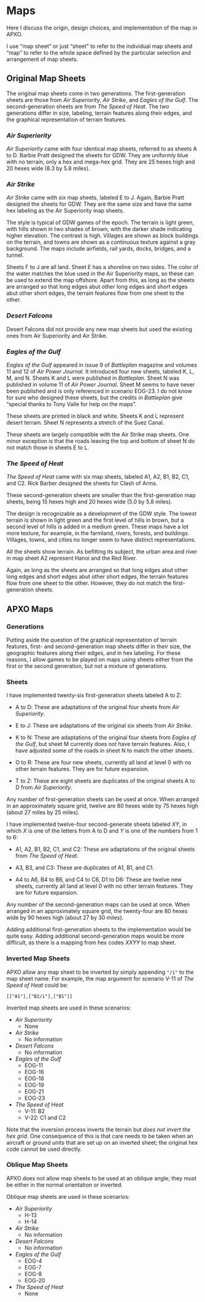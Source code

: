 # Maps

Here I discuss the origin, design choices, and implementation of the map in APXO.

I use “map sheet” or just “sheet” to refer to the individual map sheets and “map” to refer to the whole space defined by the particular selection and arrangement of map sheets.

## Original Map Sheets

The original map sheets come in two generations. The first-generation sheets are those from *Air Superiority*, *Air Strike*, and *Eagles of the Gulf*. The second-generation sheets are from *The Speed of Heat*. The two generations differ in size, labeling, terrain features along their edges, and the graphical representation of terrain features.

### *Air Superiority*

*Air Superiority* came with four identical map sheets, referred to as sheets A to D. Barbie Pratt designed the sheets for GDW. They are uniformly blue with no terrain, only a hex and mega-hex grid. They are 25 hexes high and 20 hexes wide (8.3 by 5.8 miles).

### *Air Strike*

*Air Strike* came with six map sheets, labeled E to J. Again, Barbie Pratt designed the sheets for GDW.
They are the same size and have the same hex labeling as the Air Superiority map sheets.

The style is typical of GDW games of the epoch. The terrain is light green, with hills shown in two shades of brown, with the darker shade indicating higher elevation. The contrast is high. Villages are shown as block buildings on the terrain, and towns are shown as a continuous texture against a gray background. The maps include airfields, rail yards, docks, bridges, and a tunnel.

Sheets F to J are all land. Sheet E has a shoreline on two sides. The color of the water matches the blue used in the Air Superiority maps, so these can be used to extend the map offshore. Apart from this, as long as the sheets are arranged so that long edges abut other long edges and short edges abut other short edges, the terrain features flow from one sheet to the other.

### *Desert Falcons*

Desert Falcons did not provide any new map sheets but used the existing ones from Air Superiority and Air Strike.

### *Eagles of the Gulf*

*Eagles of the Gulf* appeared in issue 9 of *Battleplan* magazine and volumes 11 and 12 of *Air Power Journal*. It introduced four new sheets, labeled K, L, M, and N. Sheets K and L were published in *Battleplan*. Sheet N was published in volume 11 of *Air Power Journal*. Sheet M seems to have never been published and is only referenced in scenario EOG-23. I do not know for sure who designed these sheets, but the credits in *Battleplan* give “special thanks to Tony Valle for help on the maps”.

These sheets are printed in black and white. Sheets K and L represent desert terrain. Sheet N represents a stretch of the Suez Canal. 

These sheets are largely compatible with the Air Strike map sheets. One minor exception is that the roads leaving the top and bottom of sheet N do not match those in sheets E to L.

### *The Speed of Heat*

*The Speed of Heat* came with six map sheets, labeled A1, A2, B1, B2, C1, and C2. Rick Barber designed the sheets for Clash of Arms.

These second-generation sheets are smaller than the first-generation map sheets, being 15 hexes high and 20 hexes wide (5.0 by 5.8 miles). 

The design is recognizable as a development of the GDW style. The lowest terrain is shown in light green and the first level of hills in brown, but a second level of hills is added in a medium green. These maps have a lot more texture, for example, in the farmland, rivers, forests, and buildings. Villages, towns, and cities no longer seem to have distinct representations.

All the sheets show terrain. As befitting its subject, the urban area and river in map sheet A2 represent Hanoi and the Red River.

Again, as long as the sheets are arranged so that long edges abut other long edges and short edges abut other short edges, the terrain features flow from one sheet to the other. However, they do not match the first-generation sheets.

## APXO Maps

### Generations

Putting aside the question of the graphical representation of terrain features, first- and second-generation map sheets differ in their size, the geographic features along their edges, and in hex labeling. For these reasons, I allow games to be played on maps using sheets either from the first or the second generation, but not a mixture of generations.

### Sheets

I have implemented twenty-six first-generation sheets labeled A to Z:

- A to D: These are adaptations of the original four sheets from *Air Superiority*.

- E to J: These are adaptations of the original six sheets from *Air Strike*. 

- K to N: These are adaptations of the original four sheets from *Eagles of the Gulf*, but sheet M currently does not have terrain features. Also, I have adjusted some of the roads in sheet N to match the other sheets. 

- O to R: These are four new sheets, currently all land at level 0 with no other terrain features. They are for future expansion.

- T to Z: These are eight sheets are duplicates of the original sheets A to D from *Air Superiority*.

Any number of first-generation sheets can be used at once. When arranged in an approximately square grid, twelve are 80 hexes wide by 75 hexes high (about 27 miles by 25 miles).

I have implemented twelve-four second-generate sheets labeled *XY*, in which *X* is one of the letters from A to D and *Y* is one of the numbers from 1 to 6:

- A1, A2, B1, B2, C1, and C2: These are adaptations of the original sheets from *The Speed of Heat*. 

- A3, B3, and C3: These are duplicates of A1, B1, and C1.

- A4 to A6, B4 to B6, and C4 to C6, D1 to D6: These are twelve new sheets, currently all land at level 0 with no other terrain features. They are for future expansion.

Any number of the second-generation maps can be used at once. When arranged in an approximately square grid, the twenty-four are 80 hexes wide by 90 hexes high (about 27 by 30 miles). 

Adding additional first-generation sheets to the implementation would be quite easy. Adding additional second-generation maps would be more difficult, as there is a mapping from hex codes *XXYY* to map sheet.

### Inverted Map Sheets

APXO allow any map sheet to be inverted by simply appending `"/i"` to the map sheet name. For example, the map argument for scenario V-11 of *The Speed of Heat* could be:

    [["A1"],["B2/i"],["B1"]]

Inverted map sheets are used in these scenarios:

- *Air Superiority*
  - None
- *Air Strike*
  - No information
- *Desert Falcons*
  - No information
- *Eagles of the Gulf*
  - EOG-11
  - EOG-16
  - EOG-18
  - EOG-19
  - EOG-21
  - EOG-23
- *The Speed of Heat*
  - V-11: B2
  - V-22: C1 and C2

Note that the inversion process inverts the terrain but *does not invert the hex grid*. One consequence of this is that care needs to be taken when an aircraft or ground units that are set up on an inverted sheet; the original hex code cannot be used directly.

### Oblique Map Sheets

APXO does not allow map sheets to be used at an oblique angle; they must be either in the normal orientation or inverted.

Oblique map sheets are used in these scenarios:

- *Air Superiority*
  - H-13
  - H-14
- *Air Strike*
  - No information
- *Desert Falcons*
  - No information
- *Eagles of the Gulf*
  - EOG-4
  - EOG-7
  - EOG-8
  - EOG-20
- *The Speed of Heat*
  - None